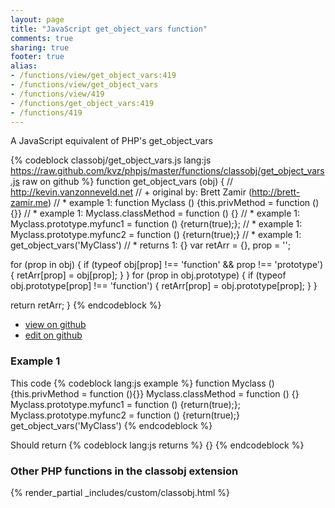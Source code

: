 ```yaml
---
layout: page
title: "JavaScript get_object_vars function"
comments: true
sharing: true
footer: true
alias:
- /functions/view/get_object_vars:419
- /functions/view/get_object_vars
- /functions/view/419
- /functions/get_object_vars:419
- /functions/419
---
```

<!-- Generated by Rakefile:build -->
A JavaScript equivalent of PHP's get_object_vars

{% codeblock classobj/get_object_vars.js lang:js https://raw.github.com/kvz/phpjs/master/functions/classobj/get_object_vars.js raw on github %}
function get_object_vars (obj) {
  // http://kevin.vanzonneveld.net
  // +   original by: Brett Zamir (http://brett-zamir.me)
  // *     example 1: function Myclass () {this.privMethod = function (){}}
  // *     example 1: Myclass.classMethod = function () {}
  // *     example 1: Myclass.prototype.myfunc1 = function () {return(true);};
  // *     example 1: Myclass.prototype.myfunc2 = function () {return(true);}
  // *     example 1: get_object_vars('MyClass')
  // *     returns 1: {}
  var retArr = {},
    prop = '';

  for (prop in obj) {
    if (typeof obj[prop] !== 'function' && prop !== 'prototype') {
      retArr[prop] = obj[prop];
    }
  }
  for (prop in obj.prototype) {
    if (typeof obj.prototype[prop] !== 'function') {
      retArr[prop] = obj.prototype[prop];
    }
  }

  return retArr;
}
{% endcodeblock %}

 - [view on github](https://github.com/kvz/phpjs/blob/master/functions/classobj/get_object_vars.js)
 - [edit on github](https://github.com/kvz/phpjs/edit/master/functions/classobj/get_object_vars.js)

### Example 1
This code
{% codeblock lang:js example %}
function Myclass () {this.privMethod = function (){}}
Myclass.classMethod = function () {}
Myclass.prototype.myfunc1 = function () {return(true);};
Myclass.prototype.myfunc2 = function () {return(true);}
get_object_vars('MyClass')
{% endcodeblock %}

Should return
{% codeblock lang:js returns %}
{}
{% endcodeblock %}


### Other PHP functions in the classobj extension
{% render_partial _includes/custom/classobj.html %}
